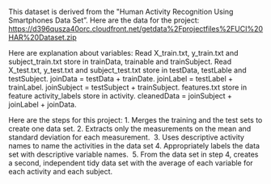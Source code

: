 This dataset is derived from the "Human Activity Recognition Using Smartphones Data Set”.
Here are the data for the project: 
https://d396qusza40orc.cloudfront.net/getdata%2Fprojectfiles%2FUCI%20HAR%20Dataset.zip

Here are explanation about variables:
Read X_train.txt, y_train.txt and subject_train.txt store in trainData, trainable and trainSubject.
Read X_test.txt, y_test.txt and subject_test.txt store in testData, testLable and testSubject.
joinData = testData + trainDate.
joinLabel = testLabel + trainLabel.
joinSubject = testSubject + trainSubject.
features.txt store in feature
activity_labels store in activity.
cleanedData = joinSubject + joinLabel + joinData.

Here are the steps for this project:
	1.	Merges the training and the test sets to create one data set.
	2.	Extracts only the measurements on the mean and standard deviation for each measurement. 
	3.	Uses descriptive activity names to name the activities in the data set
	4.	Appropriately labels the data set with descriptive variable names. 
	5.	From the data set in step 4, creates a second, independent tidy data set with the average of each variable for each activity and each subject.

